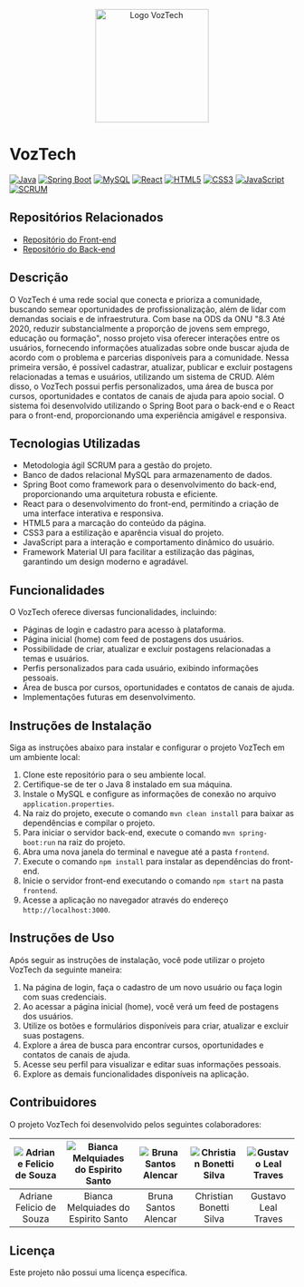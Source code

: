 <p align="center">
  <img src="https://ik.imagekit.io/projetovoztech/voztech1.png?updatedAt=1684763923814" alt="Logo VozTech" width="200"/>
</p>

# VozTech

[![Java](https://img.shields.io/badge/Java-8-blue)](https://www.java.com/)
[![Spring Boot](https://img.shields.io/badge/Spring%20Boot-2.5.2-green)](https://spring.io/projects/spring-boot)
[![MySQL](https://img.shields.io/badge/MySQL-8.0.23-blue)](https://www.mysql.com/)
[![React](https://img.shields.io/badge/React-17.0.2-blue)](https://reactjs.org/)
[![HTML5](https://img.shields.io/badge/HTML5-valid-blue)](https://developer.mozilla.org/en-US/docs/Web/Guide/HTML/HTML5)
[![CSS3](https://img.shields.io/badge/CSS3-valid-blue)](https://developer.mozilla.org/en-US/docs/Archive/CSS3)
[![JavaScript](https://img.shields.io/badge/JavaScript-valid-blue)](https://developer.mozilla.org/en-US/docs/Web/JavaScript)
[![SCRUM](https://img.shields.io/badge/SCRUM-Agil-orange)](https://www.scrum.org/)

## Repositórios Relacionados

- [Repositório do Front-end](https://github.com/projeto63/FrontEnd-VozTech)
- [Repositório do Back-end](https://github.com/projeto63/VozTech)

## Descrição

O VozTech é uma rede social que conecta e prioriza a comunidade, buscando semear oportunidades de profissionalização, além de lidar com demandas sociais e de infraestrutura. Com base na ODS da ONU "8.3 Até 2020, reduzir substancialmente a proporção de jovens sem emprego, educação ou formação", nosso projeto visa oferecer interações entre os usuários, fornecendo informações atualizadas sobre onde buscar ajuda de acordo com o problema e parcerias disponíveis para a comunidade. Nessa primeira versão, é possível cadastrar, atualizar, publicar e excluir postagens relacionadas a temas e usuários, utilizando um sistema de CRUD. Além disso, o VozTech possui perfis personalizados, uma área de busca por cursos, oportunidades e contatos de canais de ajuda para apoio social. O sistema foi desenvolvido utilizando o Spring Boot para o back-end e o React para o front-end, proporcionando uma experiência amigável e responsiva.

## Tecnologias Utilizadas

- Metodologia ágil SCRUM para a gestão do projeto.
- Banco de dados relacional MySQL para armazenamento de dados.
- Spring Boot como framework para o desenvolvimento do back-end, proporcionando uma arquitetura robusta e eficiente.
- React para o desenvolvimento do front-end, permitindo a criação de uma interface interativa e responsiva.
- HTML5 para a marcação do conteúdo da página.
- CSS3 para a estilização e aparência visual do projeto.
- JavaScript para a interação e comportamento dinâmico do usuário.
- Framework Material UI para facilitar a estilização das páginas, garantindo um design moderno e agradável.

## Funcionalidades

O VozTech oferece diversas funcionalidades, incluindo:

- Páginas de login e cadastro para acesso à plataforma.
- Página inicial (home) com feed de postagens dos usuários.
- Possibilidade de criar, atualizar e excluir postagens relacionadas a temas e usuários.
- Perfis personalizados para cada usuário, exibindo informações pessoais.
- Área de busca por cursos, oportunidades e contatos de canais de ajuda.
- Implementações futuras em desenvolvimento.

## Instruções de Instalação

Siga as instruções abaixo para instalar e configurar o projeto VozTech em um ambiente local:

1. Clone este repositório para o seu ambiente local.
2. Certifique-se de ter o Java 8 instalado em sua máquina.
3. Instale o MySQL e configure as informações de conexão no arquivo `application.properties`.
4. Na raiz do projeto, execute o comando `mvn clean install` para baixar as dependências e compilar o projeto.
5. Para iniciar o servidor back-end, execute o comando `mvn spring-boot:run` na raiz do projeto.
6. Abra uma nova janela do terminal e navegue até a pasta `frontend`.
7. Execute o comando `npm install` para instalar as dependências do front-end.
8. Inicie o servidor front-end executando o comando `npm start` na pasta `frontend`.
9. Acesse a aplicação no navegador através do endereço `http://localhost:3000`.

## Instruções de Uso

Após seguir as instruções de instalação, você pode utilizar o projeto VozTech da seguinte maneira:

1. Na página de login, faça o cadastro de um novo usuário ou faça login com suas credenciais.
2. Ao acessar a página inicial (home), você verá um feed de postagens dos usuários.
3. Utilize os botões e formulários disponíveis para criar, atualizar e excluir suas postagens.
4. Explore a área de busca para encontrar cursos, oportunidades e contatos de canais de ajuda.
5. Acesse seu perfil para visualizar e editar suas informações pessoais.
6. Explore as demais funcionalidades disponíveis na aplicação.

## Contribuidores

O projeto VozTech foi desenvolvido pelos seguintes colaboradores:

| ![Adriane Felicio de Souza](https://avatars.githubusercontent.com/u/104842262?v=4) | ![Bianca Melquiades do Espirito Santo](https://avatars.githubusercontent.com/u/127569557?v=4) | ![Bruna Santos Alencar](https://avatars.githubusercontent.com/u/127234605?v=4) | ![Christian Bonetti Silva](https://avatars.githubusercontent.com/u/105250514?v=4) | ![Gustavo Leal Traves](https://avatars.githubusercontent.com/u/123138088?v=4) |
| :------------------------------------------------: | :---------------------------------------------------------: | :----------------------------------------: | :------------------------------------------------: | :-----------------------------------------: |
|           Adriane Felicio de Souza                 |              Bianca Melquiades do Espirito Santo              |             Bruna Santos Alencar             |               Christian Bonetti Silva               |             Gustavo Leal Traves              |

## Licença

Este projeto não possui uma licença específica.
